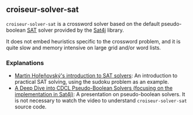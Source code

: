 <!--
SPDX-FileCopyrightText: 2023 Antoine Belvire
SPDX-License-Identifier: GPL-3.0-or-later
-->

## croiseur-solver-sat

`croiseur-solver-sat` is a crossword solver based on the default
pseudo-boolean [SAT](https://en.wikipedia.org/wiki/Boolean_satisfiability_problem) solver provided
by the [Sat4j](http://sat4j.org/) library.

It does not embed heuristics specific to the crossword problem, and it is quite slow and memory
intensive on large grid and/or word lists.

### Explanations

* [Martin Hořeňovský's introduction to SAT solvers](https://codingnest.com/modern-sat-solvers-fast-neat-underused-part-1-of-n/):
  An introduction to practical SAT solving, using the sudoku problem as an example.
* [A Deep Dive into CDCL Pseudo-Boolean Solvers (focusing on the implementation in Sat4j)](https://invidious.fdn.fr/watch?v=BophysYDUZ8):
  A presentation on pseudo-boolean solvers. It is not necessary to watch the video to
  understand `croiseur-solver-sat` source code.